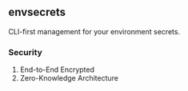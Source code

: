 ## envsecrets

CLI-first management for your environment secrets.

### Security

1. End-to-End Encrypted
1. Zero-Knowledge Architecture